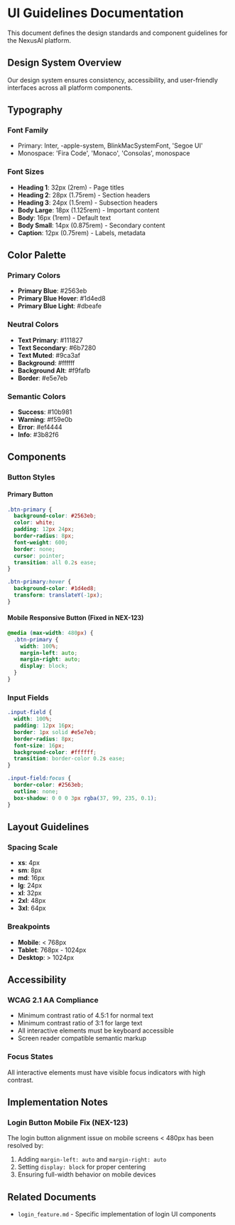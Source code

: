 # UI Guidelines Documentation

This document defines the design standards and component guidelines for the NexusAI platform.

## Design System Overview

Our design system ensures consistency, accessibility, and user-friendly interfaces across all platform components.

## Typography

### Font Family
- Primary: Inter, -apple-system, BlinkMacSystemFont, 'Segoe UI'
- Monospace: 'Fira Code', 'Monaco', 'Consolas', monospace

### Font Sizes
- **Heading 1**: 32px (2rem) - Page titles
- **Heading 2**: 28px (1.75rem) - Section headers
- **Heading 3**: 24px (1.5rem) - Subsection headers
- **Body Large**: 18px (1.125rem) - Important content
- **Body**: 16px (1rem) - Default text
- **Body Small**: 14px (0.875rem) - Secondary content
- **Caption**: 12px (0.75rem) - Labels, metadata

## Color Palette

### Primary Colors
- **Primary Blue**: #2563eb
- **Primary Blue Hover**: #1d4ed8
- **Primary Blue Light**: #dbeafe

### Neutral Colors
- **Text Primary**: #111827
- **Text Secondary**: #6b7280
- **Text Muted**: #9ca3af
- **Background**: #ffffff
- **Background Alt**: #f9fafb
- **Border**: #e5e7eb

### Semantic Colors
- **Success**: #10b981
- **Warning**: #f59e0b
- **Error**: #ef4444
- **Info**: #3b82f6

## Components

### Button Styles

#### Primary Button
```css
.btn-primary {
  background-color: #2563eb;
  color: white;
  padding: 12px 24px;
  border-radius: 8px;
  font-weight: 600;
  border: none;
  cursor: pointer;
  transition: all 0.2s ease;
}

.btn-primary:hover {
  background-color: #1d4ed8;
  transform: translateY(-1px);
}
```

#### Mobile Responsive Button (Fixed in NEX-123)
```css
@media (max-width: 480px) {
  .btn-primary {
    width: 100%;
    margin-left: auto;
    margin-right: auto;
    display: block;
  }
}
```

### Input Fields
```css
.input-field {
  width: 100%;
  padding: 12px 16px;
  border: 1px solid #e5e7eb;
  border-radius: 8px;
  font-size: 16px;
  background-color: #ffffff;
  transition: border-color 0.2s ease;
}

.input-field:focus {
  border-color: #2563eb;
  outline: none;
  box-shadow: 0 0 0 3px rgba(37, 99, 235, 0.1);
}
```

## Layout Guidelines

### Spacing Scale
- **xs**: 4px
- **sm**: 8px
- **md**: 16px
- **lg**: 24px
- **xl**: 32px
- **2xl**: 48px
- **3xl**: 64px

### Breakpoints
- **Mobile**: < 768px
- **Tablet**: 768px - 1024px
- **Desktop**: > 1024px

## Accessibility

### WCAG 2.1 AA Compliance
- Minimum contrast ratio of 4.5:1 for normal text
- Minimum contrast ratio of 3:1 for large text
- All interactive elements must be keyboard accessible
- Screen reader compatible semantic markup

### Focus States
All interactive elements must have visible focus indicators with high contrast.

## Implementation Notes

### Login Button Mobile Fix (NEX-123)
The login button alignment issue on mobile screens < 480px has been resolved by:
1. Adding `margin-left: auto` and `margin-right: auto`
2. Setting `display: block` for proper centering
3. Ensuring full-width behavior on mobile devices

## Related Documents
- `login_feature.md` - Specific implementation of login UI components 
